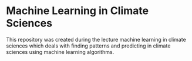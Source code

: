 <h1>Machine Learning in Climate Sciences</h1>
This repository was created during the lecture machine learning in climate sciences which deals with finding patterns and predicting in climate sciences using machine learning algorithms.
